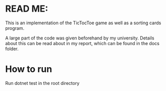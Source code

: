 # READ ME: 
This is an implementation of the TicTocToe game as well as a sorting cards program. 

A large part of the code was given beforehand by my university. Details about this can be read about in my report, which can be found in the docs folder.

# How to run
Run dotnet test in the root directory
